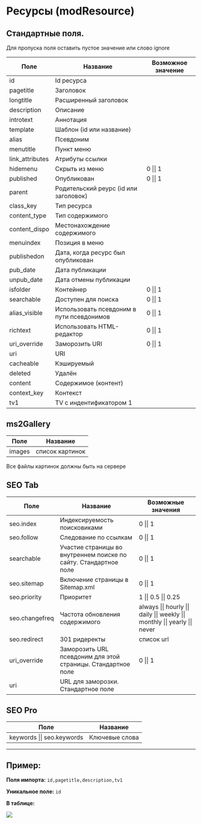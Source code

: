 # Ресурсы (modResource)

## Стандартные поля.

Для пропуска поля оставить пустое значение или слово ignore

| Поле            | Название                                  | Возможное значение |
| --------------- | ----------------------------------------- | ------------------ |
| id              | Id ресурса                                |                    |
| pagetitle       | Заголовок                                 |                    |
| longtitle       | Расширенный заголовок                     |                    |
| description     | Описание                                  |                    |
| introtext       | Аннотация                                 |                    |
| template        | Шаблон (id или название)                  |                    |
| alias           | Псевдоним                                 |                    |
| menutitle       | Пункт меню                                |                    |
| link_attributes | Атрибуты ссылки                           |                    |
| hidemenu        | Скрыть из меню                            | 0 \|\| 1           |
| published       | Опубликован                               | 0 \|\| 1           |
| parent          | Родительский реурс (id или заголовок)     |                    |
| class_key       | Тип ресурса                               |                    |
| content_type    | Тип содержимого                           |                    |
| content_dispo   | Местонахождение содержимого               |                    |
| menuindex       | Позиция в меню                            |                    |
| publishedon     | Дата, когда ресурс был опубликован        |                    |
| pub_date        | Дата публикации                           |                    |
| unpub_date      | Дата отмены публикации                    |                    |
| isfolder        | Контейнер                                 | 0 \|\| 1           |
| searchable      | Доступен для поиска                       | 0 \|\| 1           |
| alias_visible   | Использовать псевдоним в пути псевдонимов | 0 \|\| 1           |
| richtext        | Использовать HTML-редактор                | 0 \|\| 1           |
| uri_override    | Заморозить URI                            | 0 \|\| 1           |
| uri             | URI                                       |                    |
| cacheable       | Кэшируемый                                |                    |
| deleted         | Удалён                                    |                    |
| content         | Содержимое (контент)                      |                    |
| context_key     | Контекст                                  |                    |
| tv1             | TV c индентификатором 1                   |                    |

## ms2Gallery

| Поле   | Название        |
| ------ | --------------- |
| images | список картинок |

Все файлы картинок должны быть на сервере

## SEO Tab

| Поле           | Название                                                         | Возможные значения                                                            |
| -------------- | ---------------------------------------------------------------- | ----------------------------------------------------------------------------- |
| seo.index      | Индексируемость поисковиками                                     | 0 \|\| 1                                                                      |
| seo.follow     | Следование по ссылкам                                            | 0 \|\| 1                                                                      |
| searchable     | Участие страницы во внутреннем поиске по сайту. Стандартное поле | 0 \|\| 1                                                                      |
| seo.sitemap    | Включение страницы в Sitemap.xml                                 | 0 \|\| 1                                                                      |
| seo.priority   | Приоритет                                                        | 1 \|\| 0.5 \|\| 0.25                                                          |
| seo.changefreq | Частота обновления содержимого                                   | always \|\| hourly \|\| daily \|\| weekly \|\| monthly \|\| yearly \|\| never |
| seo.redirect   | 301 ридеректы                                                    | список url                                                                    |
| uri_override   | Заморозить URL псевдоним для этой страницы. Стандартное поле     | 0 \|\| 1                                                                      |
| uri            | URL для заморозки. Стандартное поле                              |                                                                               |

## SEO Pro

| Поле                       | Название       |
| -------------------------- | -------------- |
| keywords \|\| seo.keywords | Ключевые слова |

---

## Пример:

**Поля импорта:** `id,pagetitle,description,tv1`

**Уникальное поле:** `id`

**В таблице:**

![](https://file.modx.pro/files/b/c/9/bc9a67ebe6f717d0b0a6b8f90032ca19.jpg)
